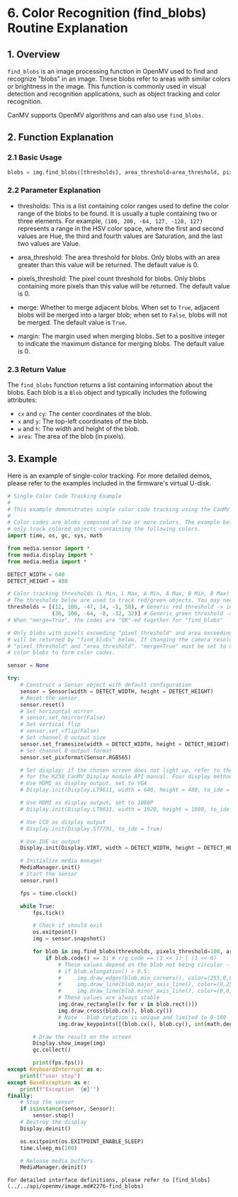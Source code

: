 # 6. Color Recognition (find_blobs) Routine Explanation

## 1. Overview

`find_blobs` is an image processing function in OpenMV used to find and recognize "blobs" in an image. These blobs refer to areas with similar colors or brightness in the image. This function is commonly used in visual detection and recognition applications, such as object tracking and color recognition.

CanMV supports OpenMV algorithms and can also use `find_blobs`.

## 2. Function Explanation

### 2.1 Basic Usage

```python
blobs = img.find_blobs([thresholds], area_threshold=area_threshold, pixels_threshold=pixels_threshold, merge=True, margin=0)
```

### 2.2 Parameter Explanation

- thresholds: This is a list containing color ranges used to define the color range of the blobs to be found. It is usually a tuple containing two or three elements. For example, `(100, 200, -64, 127, -128, 127)` represents a range in the HSV color space, where the first and second values are Hue, the third and fourth values are Saturation, and the last two values are Value.

- area_threshold: The area threshold for blobs. Only blobs with an area greater than this value will be returned. The default value is 0.

- pixels_threshold: The pixel count threshold for blobs. Only blobs containing more pixels than this value will be returned. The default value is 0.

- merge: Whether to merge adjacent blobs. When set to `True`, adjacent blobs will be merged into a larger blob; when set to `False`, blobs will not be merged. The default value is `True`.

- margin: The margin used when merging blobs. Set to a positive integer to indicate the maximum distance for merging blobs. The default value is 0.

### 2.3 Return Value

The `find_blobs` function returns a list containing information about the blobs. Each blob is a `Blob` object and typically includes the following attributes:

- `cx` and `cy`: The center coordinates of the blob.
- `x` and `y`: The top-left coordinates of the blob.
- `w` and `h`: The width and height of the blob.
- `area`: The area of the blob (in pixels).

## 3. Example

Here is an example of single-color tracking. For more detailed demos, please refer to the examples included in the firmware's virtual U-disk.

```python
# Single Color Code Tracking Example
#
# This example demonstrates single color code tracking using the CanMV camera.
#
# Color codes are blobs composed of two or more colors. The example below will
# only track colored objects containing the following colors.
import time, os, gc, sys, math

from media.sensor import *
from media.display import *
from media.media import *

DETECT_WIDTH = 640
DETECT_HEIGHT = 480

# Color tracking thresholds (L Min, L Max, A Min, A Max, B Min, B Max)
# The thresholds below are used to track red/green objects. You may need to adjust them...
thresholds = [(12, 100, -47, 14, -1, 58), # Generic red threshold -> index 0, so code == (1 << 0)
              (30, 100, -64, -8, -32, 32)] # Generic green threshold -> index 1, so code == (1 << 1)
# When "merge=True", the codes are "OR"-ed together for "find_blobs"

# Only blobs with pixels exceeding "pixel_threshold" and area exceeding "area_threshold"
# will be returned by "find_blobs" below. If changing the camera resolution, adjust
# "pixel_threshold" and "area_threshold". "merge=True" must be set to merge overlapping
# color blobs to form color codes.

sensor = None

try:
    # Construct a Sensor object with default configuration
    sensor = Sensor(width = DETECT_WIDTH, height = DETECT_HEIGHT)
    # Reset the sensor
    sensor.reset()
    # Set horizontal mirror
    # sensor.set_hmirror(False)
    # Set vertical flip
    # sensor.set_vflip(False)
    # Set channel 0 output size
    sensor.set_framesize(width = DETECT_WIDTH, height = DETECT_HEIGHT)
    # Set channel 0 output format
    sensor.set_pixformat(Sensor.RGB565)

    # Set display; if the chosen screen does not light up, refer to the API documentation
    # for the K230_CanMV_Display module API manual. Four display methods are provided below.
    # Use HDMI as display output, set to VGA
    # Display.init(Display.LT9611, width = 640, height = 480, to_ide = True)

    # Use HDMI as display output, set to 1080P
    # Display.init(Display.LT9611, width = 1920, height = 1080, to_ide = True)

    # Use LCD as display output
    # Display.init(Display.ST7701, to_ide = True)

    # Use IDE as output
    Display.init(Display.VIRT, width = DETECT_WIDTH, height = DETECT_HEIGHT, fps = 100)

    # Initialize media manager
    MediaManager.init()
    # Start the sensor
    sensor.run()

    fps = time.clock()

    while True:
        fps.tick()

        # Check if should exit
        os.exitpoint()
        img = sensor.snapshot()

        for blob in img.find_blobs(thresholds, pixels_threshold=100, area_threshold=100, merge=True):
            if blob.code() == 3: # r/g code == (1 << 1) | (1 << 0)
                # These values depend on the blob not being circular - otherwise, they are unstable
                # if blob.elongation() > 0.5:
                #     img.draw_edges(blob.min_corners(), color=(255,0,0))
                #     img.draw_line(blob.major_axis_line(), color=(0,255,0))
                #     img.draw_line(blob.minor_axis_line(), color=(0,0,255))
                # These values are always stable
                img.draw_rectangle([v for v in blob.rect()])
                img.draw_cross(blob.cx(), blob.cy())
                # Note - blob rotation is unique and limited to 0-180
                img.draw_keypoints([(blob.cx(), blob.cy(), int(math.degrees(blob.rotation())))], size=20)

        # Draw the result on the screen
        Display.show_image(img)
        gc.collect()

        print(fps.fps())
except KeyboardInterrupt as e:
    print(f"user stop")
except BaseException as e:
    print(f"Exception '{e}'")
finally:
    # Stop the sensor
    if isinstance(sensor, Sensor):
        sensor.stop()
    # Destroy the display
    Display.deinit()

    os.exitpoint(os.EXITPOINT_ENABLE_SLEEP)
    time.sleep_ms(100)

    # Release media buffers
    MediaManager.deinit()
```

```{admonition} Tip
For detailed interface definitions, please refer to [find_blobs](../../api/openmv/image.md#2276-find_blobs)
```
